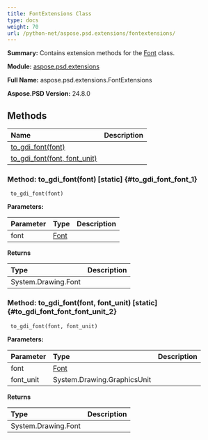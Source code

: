 ```yaml
---
title: FontExtensions Class
type: docs
weight: 70
url: /python-net/aspose.psd.extensions/fontextensions/
---
```


**Summary:** Contains extension methods for the [Font](/psd/python-net/aspose.psd/font/) class.

**Module:** [aspose.psd.extensions](/psd/python-net/aspose.psd.extensions/)

**Full Name:** aspose.psd.extensions.FontExtensions

**Aspose.PSD Version:** 24.8.0

## **Methods**
| **Name** | **Description** |
| :- | :- |
| [to_gdi_font(font)](#to_gdi_font_font_1) |    |
| [to_gdi_font(font, font_unit)](#to_gdi_font_font_font_unit_2) |    |


### Method: to_gdi_font(font)  [static] {#to_gdi_font_font_1}


```
 to_gdi_font(font) 
```

  

**Parameters:**

| Parameter | Type | Description |
| :- | :- | :- |
| font | [Font](/psd/python-net/aspose.psd.xmp.types.complex.font/font) |  |

**Returns**

| Type | Description |
| :- | :- |
| System.Drawing.Font |  |


### Method: to_gdi_font(font, font_unit)  [static] {#to_gdi_font_font_font_unit_2}


```
 to_gdi_font(font, font_unit) 
```

  

**Parameters:**

| Parameter | Type | Description |
| :- | :- | :- |
| font | [Font](/psd/python-net/aspose.psd.xmp.types.complex.font/font) |  |
| font_unit | System.Drawing.GraphicsUnit |  |

**Returns**

| Type | Description |
| :- | :- |
| System.Drawing.Font |  |


